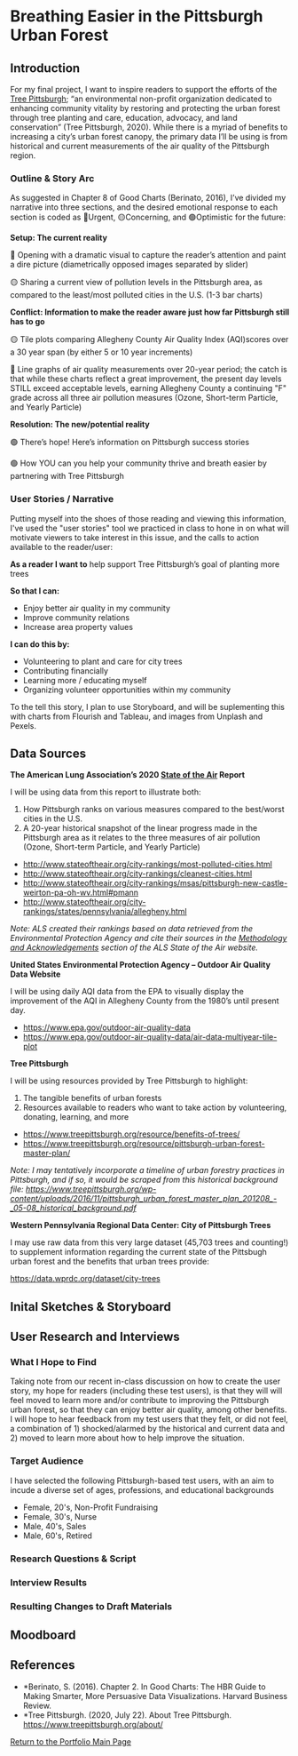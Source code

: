# Breathing Easier in the Pittsburgh Urban Forest

## Introduction
For my final project, I want to inspire readers to support the efforts of the [Tree Pittsburgh](https://www.treepittsburgh.org/); “an environmental non-profit organization dedicated to enhancing community vitality by restoring and protecting the urban forest through tree planting and care, education, advocacy, and land conservation” (Tree Pittsburgh, 2020). While there is a myriad of benefits to increasing a city’s urban forest canopy, the primary data I’ll be using is from historical and current measurements of the air quality of the Pittsburgh region.  

### Outline & Story Arc
As suggested in Chapter 8 of Good Charts (Berinato, 2016), I’ve divided my narrative into three sections, and the desired emotional response to each section is coded as :red_circle:Urgent, :yellow_circle:Concerning, and :green_circle:Optimistic for the future:

**Setup: The current reality**

:red_circle: Opening with a dramatic visual to capture the reader’s attention and paint a dire picture (diametrically opposed images separated by slider)

:yellow_circle: Sharing a current view of pollution levels in the Pittsburgh area, as compared to the least/most polluted cities in the U.S. (1-3 bar charts)

**Conflict: Information to make the reader aware just how far Pittsburgh still has to go**

:yellow_circle: Tile plots comparing Allegheny County Air Quality Index (AQI)scores over a 30 year span (by either 5 or 10 year increments) 

:red_circle: Line graphs of air quality measurements over 20-year period; the catch is that while these charts reflect a great improvement, the present day levels STILL exceed acceptable levels, earning Allegheny County a continuing "F" grade across all three air pollution measures (Ozone, Short-term Particle, and Yearly Particle)
  
**Resolution: The new/potential reality**

:green_circle: There’s hope! Here’s information on Pittsburgh success stories 

:green_circle: How YOU can you help your community thrive and breath easier by partnering with Tree Pittsburgh



### User Stories / Narrative
Putting myself into the shoes of those reading and viewing this information, I've used the "user stories" tool we practiced in class to hone in on what will motivate viewers to take interest in this issue, and the calls to action available to the reader/user:

**As a reader I want to** help support Tree Pittsburgh’s goal of planting more trees 

**So that I can:**
* Enjoy better air quality in my community
* Improve community relations
*	Increase area property values

**I can do this by:**
*	Volunteering to plant and care for city trees
*	Contributing financially 
*	Learning more / educating myself
*	Organizing volunteer opportunities within my community

To the tell this story, I plan to use Storyboard, and will be suplementing this with charts from Flourish and Tableau, and images from Unplash and Pexels.

## Data Sources

**The American Lung Association’s 2020 [State of the Air](http://www.stateoftheair.org/) Report**

I will be using data from this report to illustrate both:
1. How Pittsburgh ranks on various measures compared to the best/worst cities in the U.S.  
1. A 20-year historical snapshot of the linear progress made in the Pittsburgh area as it relates to the three measures of air pollution (Ozone, Short-term Particle, and Yearly Particle)

* http://www.stateoftheair.org/city-rankings/most-polluted-cities.html
* http://www.stateoftheair.org/city-rankings/cleanest-cities.html
* http://www.stateoftheair.org/city-rankings/msas/pittsburgh-new-castle-weirton-pa-oh-wv.html#pmann
* http://www.stateoftheair.org/city-rankings/states/pennsylvania/allegheny.html

*Note: ALS created their rankings based on data retrieved from the Environmental Protection Agency and cite their sources in the [Methodology and Acknowledgements]( http://www.stateoftheair.org/about/methodology-and-acknowledgements.html) section of the ALS State of the Air website.*


**United States Environmental Protection Agency – Outdoor Air Quality Data Website**

I will be using daily AQI data from the EPA to visually display the improvement of the AQI in Allegheny County from the 1980’s until present day. 
* https://www.epa.gov/outdoor-air-quality-data
* https://www.epa.gov/outdoor-air-quality-data/air-data-multiyear-tile-plot

**Tree Pittsburgh**

I will be using resources provided by Tree Pittsburgh to highlight: 
1. The tangible benefits of urban forests
1. Resources available to readers who want to take action by volunteering, donating, learning, and more

* https://www.treepittsburgh.org/resource/benefits-of-trees/
* https://www.treepittsburgh.org/resource/pittsburgh-urban-forest-master-plan/ 

*Note: I may tentatively incorporate a timeline of urban forestry practices in Pittsburgh, and if so, it would be scraped from this historical background file: https://www.treepittsburgh.org/wp-content/uploads/2016/11/pittsburgh_urban_forest_master_plan_201208_-_05-08_historical_background.pdf*

**Western Pennsylvania Regional Data Center: City of Pittsburgh Trees**

I may use raw data from this very large dataset (45,703 trees and counting!) to supplement information regarding the current state of the Pittsbugh urban forest and the benefits that urban trees provide:  

https://data.wprdc.org/dataset/city-trees


## Inital Sketches & Storyboard

## User Research and Interviews
### What I Hope to Find
Taking note from our recent in-class discussion on how to create the user story, my hope for readers (including these test users), is that they will will feel moved to learn more and/or contribute to improving the Pittsburgh urban forest, so that they can enjoy better air quality, among other benefits. I will hope to hear feedback from my test users that they felt, or did not feel, a combination of 1) shocked/alarmed by the historical and current data and 2) moved to learn more about how to help improve the situation. 

### Target Audience
I have selected the following Pittsburgh-based test users, with an aim to incude a diverse set of ages, professions, and educational backgrounds
* Female, 20's, Non-Profit Fundraising
* Female, 30's, Nurse
* Male, 40's, Sales
* Male, 60's, Retired


### Research Questions & Script

### Interview Results

### Resulting Changes to Draft Materials 

## Moodboard

## References
* *Berinato, S. (2016). Chapter 2. In Good Charts: The HBR Guide to Making Smarter, More Persuasive Data Visualizations. Harvard Business Review.
* *Tree Pittsburgh. (2020, July 22). About Tree Pittsburgh. https://www.treepittsburgh.org/about/

[Return to the Portfolio Main Page](/README.md)
